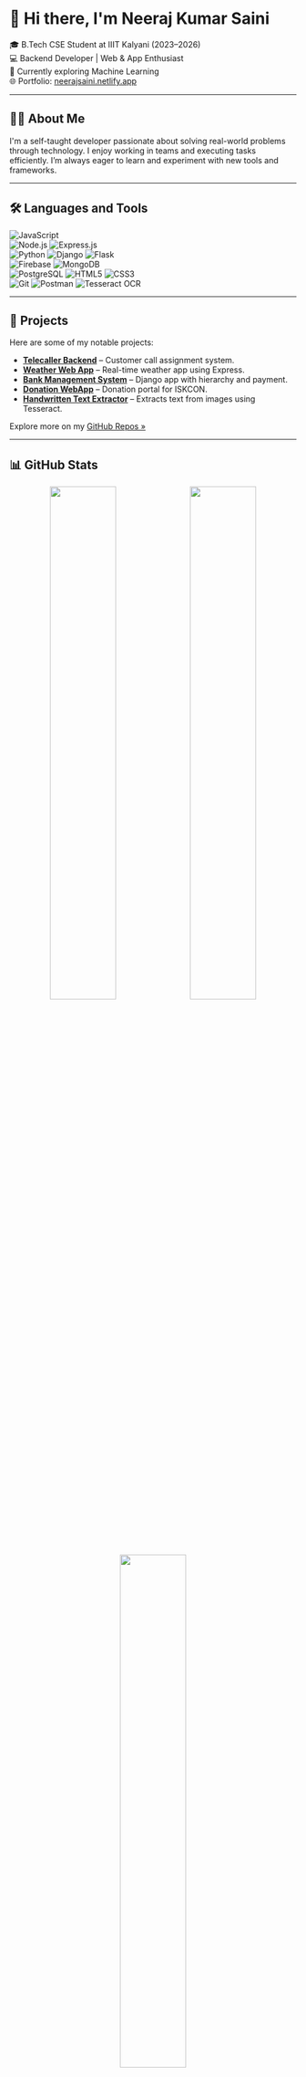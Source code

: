 # 👋 Hi there, I'm Neeraj Kumar Saini

🎓 B.Tech CSE Student at IIIT Kalyani (2023–2026)  
💻 Backend Developer | Web & App Enthusiast  
🧠 Currently exploring Machine Learning  
🌐 Portfolio: [neerajsaini.netlify.app](https://neerajsaini.netlify.app/)

---

## 🧑‍💻 About Me

I'm a self-taught developer passionate about solving real-world problems through technology. I enjoy working in teams and executing tasks efficiently. I’m always eager to learn and experiment with new tools and frameworks.

---

## 🛠️ Languages and Tools

![JavaScript](https://img.shields.io/badge/-JavaScript-F7DF1E?logo=javascript&logoColor=000)  
![Node.js](https://img.shields.io/badge/-Node.js-339933?logo=node.js&logoColor=fff)
![Express.js](https://img.shields.io/badge/-Express.js-000000?logo=express&logoColor=fff)  
![Python](https://img.shields.io/badge/-Python-3776AB?logo=python&logoColor=fff)
![Django](https://img.shields.io/badge/-Django-092E20?logo=django&logoColor=fff)
![Flask](https://img.shields.io/badge/-Flask-000?logo=flask)  
![Firebase](https://img.shields.io/badge/-Firebase-FFCA28?logo=firebase&logoColor=000)
![MongoDB](https://img.shields.io/badge/-MongoDB-47A248?logo=mongodb&logoColor=fff)  
![PostgreSQL](https://img.shields.io/badge/-PostgreSQL-336791?logo=postgresql&logoColor=fff)
![HTML5](https://img.shields.io/badge/-HTML5-E34F26?logo=html5&logoColor=fff)
![CSS3](https://img.shields.io/badge/-CSS3-1572B6?logo=css3&logoColor=fff)  
![Git](https://img.shields.io/badge/-Git-F05032?logo=git&logoColor=fff)
![Postman](https://img.shields.io/badge/-Postman-FF6C37?logo=postman&logoColor=fff)
![Tesseract OCR](https://img.shields.io/badge/-Tesseract-4285F4?logo=google&logoColor=fff)

---

## 🚀 Projects

Here are some of my notable projects:

- **[Telecaller Backend](https://github.com/Neerajsainii/telecaller_backend)** – Customer call assignment system.
- **[Weather Web App](https://github.com/Neerajsainii/weather_web_app)** – Real-time weather app using Express.
- **[Bank Management System](https://github.com/Neerajsainii/bank_management_system)** – Django app with hierarchy and payment.
- **[Donation WebApp](https://github.com/Neerajsainii/donation)** – Donation portal for ISKCON.
- **[Handwritten Text Extractor](https://github.com/Neerajsainii/handwritten-text-extractor)** – Extracts text from images using Tesseract.

Explore more on my [GitHub Repos »](https://github.com/Neerajsainii?tab=repositories)

---

## 📊 GitHub Stats

<div align="center">
  <img src="https://github-readme-stats.vercel.app/api?username=Neerajsainii&show_icons=true&theme=radical" width="48%" />
  <img src="https://github-readme-streak-stats.herokuapp.com/?user=Neerajsainii&theme=radical" width="48%" />
  <img src="https://github-readme-stats.vercel.app/api/top-langs/?username=Neerajsainii&layout=compact&theme=radical" width="48%" />
</div>

---

## 📫 Connect With Me

- 📧 Email: [sainineeraj0852@gmail.com](mailto:sainineeraj0852@gmail.com)
- 📱 Phone: +91 9509524828
- 🌐 Portfolio: [neerajsaini.netlify.app](https://neerajsaini.netlify.app/)
- 📸 Instagram: [@nycto.philia](https://www.instagram.com/nycto.philia/)

---

*Let’s collaborate and grow together 🚀*
